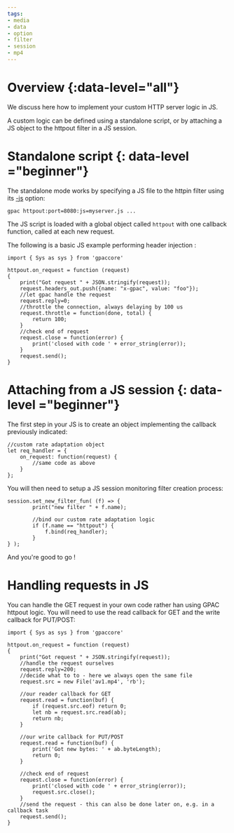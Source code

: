```yaml
---
tags:
- media
- data
- option
- filter
- session
- mp4
---
```



# Overview {:data-level="all"}

We discuss here how to implement your custom HTTP server logic in JS.

A custom logic can be defined using a standalone script, or by attaching a JS object to the httpout filter in a JS session.


# Standalone script {: data-level ="beginner"}

The standalone mode works by specifying a JS file to the httpin filter using its [-js](httpout#js) option:

```
gpac httpout:port=8080:js=myserver.js ...
```

The JS script is loaded with a global object called `httpout` with one callback function, called at each new request.


The following is a basic JS example performing header injection :

```
import { Sys as sys } from 'gpaccore'

httpout.on_request = function (request)
{
	print("Got request " + JSON.stringify(request));
	request.headers_out.push({name: "x-gpac", value: "foo"});
	//let gpac handle the request
	request.reply=0;
	//throttle the connection, always delaying by 100 us
	request.throttle = function(done, total) {
		return 100;
	}
	//check end of request
	request.close = function(error) {
		print('closed with code ' + error_string(error));
	}
	request.send();
}

```

# Attaching from a JS session {: data-level ="beginner"}

The first step in your JS is to create an object implementing the callback previously indicated:


```
//custom rate adaptation object
let req_handler = {
	on_request: function(request) {
		//same code as above
	}
};
```


You will then need to setup a JS session monitoring filter creation process:

```
session.set_new_filter_fun( (f) => {
		print("new filter " + f.name);

		//bind our custom rate adaptation logic
		if (f.name == "httpout") {
			f.bind(req_handler);
		}
} ); 

```

And you're good to go !


# Handling requests in JS 

You can handle the GET request in your own code rather han using GPAC httpout logic. You will need to use the read callback for GET and the write callback for PUT/POST:


```
import { Sys as sys } from 'gpaccore'

httpout.on_request = function (request)
{
	print("Got request " + JSON.stringify(request));
	//handle the request ourselves
	request.reply=200;
	//decide what to to - here we always open the same file
	request.src = new File('av1.mp4', 'rb');

	//our reader callback for GET
	request.read = function(buf) {
		if (request.src.eof) return 0;
		let nb = request.src.read(ab);
		return nb;
	}

	//our write callback for PUT/POST
	request.read = function(buf) {
		print('Got new bytes: ' + ab.byteLength);
		return 0;
	}

	//check end of request
	request.close = function(error) {
		print('closed with code ' + error_string(error));
		request.src.close();
	}
	//send the request - this can also be done later on, e.g. in a callback task
	request.send();
}

```


